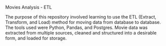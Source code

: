 Movies Analysis - ETL

The purpose of this repository involved learning to use the ETL (Extract, Transform, and Load) method for moving data from database to database. 
The tools used were Python, Pandas, and Postgres.  Movie data was extracted from multiple sources, cleaned and structured into a desirable form,
and loaded for storage.
